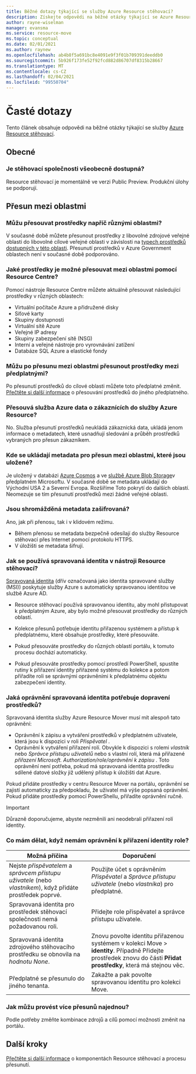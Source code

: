 ```yaml
---
title: Běžné dotazy týkající se služby Azure Resource stěhovací?
description: Získejte odpovědi na běžné otázky týkající se Azure Resource stěhovacího.
author: rayne-wiselman
manager: evansma
ms.service: resource-move
ms.topic: conceptual
ms.date: 02/01/2021
ms.author: raynew
ms.openlocfilehash: ab4b8f5a691bc8e4091e9f3f01b709391deeddb0
ms.sourcegitcommit: 5b926f173fe52f92fcd882d86707df8315b28667
ms.translationtype: MT
ms.contentlocale: cs-CZ
ms.lasthandoff: 02/04/2021
ms.locfileid: "99550704"
---
```

# <a name="common-questions"></a>Časté dotazy

Tento článek obsahuje odpovědi na běžné otázky týkající se služby [Azure Resource stěhovací](overview.md).

## <a name="general"></a>Obecné

### <a name="is-resource-mover-generally-available"></a>Je stěhovací společnosti všeobecně dostupná?

Resource stěhovací je momentálně ve verzi Public Preview. Produkční úlohy se podporují.



## <a name="moving-across-regions"></a>Přesun mezi oblastmi

### <a name="can-i-move-resources-across-any-regions"></a>Můžu přesouvat prostředky napříč různými oblastmi?

V současné době můžete přesunout prostředky z libovolné zdrojové veřejné oblasti do libovolné cílové veřejné oblasti v závislosti na [typech prostředků dostupných v této oblasti](https://azure.microsoft.com/global-infrastructure/services/). Přesunutí prostředků v Azure Government oblastech není v současné době podporováno.

### <a name="what-resources-can-i-move-across-regions-using-resource-mover"></a>Jaké prostředky je možné přesouvat mezi oblastmi pomocí Resource Centre?

Pomocí nástroje Resource Centre můžete aktuálně přesouvat následující prostředky v různých oblastech:

- Virtuální počítače Azure a přidružené disky
- Síťové karty
- Skupiny dostupnosti 
- Virtuální sítě Azure 
- Veřejné IP adresy
- Skupiny zabezpečení sítě (NSG)
- Interní a veřejné nástroje pro vyrovnávání zatížení 
- Databáze SQL Azure a elastické fondy


### <a name="can-i-move-resources-across-subscriptions-when-i-move-them-across-regions"></a>Můžu po přesunu mezi oblastmi přesunout prostředky mezi předplatnými?

Po přesunutí prostředků do cílové oblasti můžete toto předplatné změnit. [Přečtěte si další informace](../azure-resource-manager/management/move-resource-group-and-subscription.md) o přesouvání prostředků do jiného předplatného. 

### <a name="does-azure-resource-move-service-store-customer-data"></a>Přesouvá služba Azure data o zákaznících do služby Azure Resource? 
No. Služba přesunutí prostředků neukládá zákaznická data, ukládá jenom informace o metadatech, které usnadňují sledování a průběh prostředků vybraných pro přesun zákazníkem.


### <a name="where-is-the-metadata-for-moving-across-regions-stored"></a>Kde se ukládají metadata pro přesun mezi oblastmi, které jsou uložené?

Je uložený v databázi [Azure Cosmos](../cosmos-db/database-encryption-at-rest.md) a ve [službě Azure Blob Storage](../storage/common/storage-service-encryption.md)v předplatném Microsoftu. V současné době se metadata ukládají do Východní USA 2 a Severní Evropa. Rozšíříme Toto pokrytí do dalších oblastí. Neomezuje se tím přesunutí prostředků mezi žádné veřejné oblasti.

### <a name="is-the-collected-metadata-encrypted"></a>Jsou shromážděná metadata zašifrovaná?

Ano, jak při přenosu, tak i v klidovém režimu.
- Během přenosu se metadata bezpečně odesílají do služby Resource stěhovací přes Internet pomocí protokolu HTTPS.
- V úložišti se metadata šifrují.

### <a name="how-is-managed-identity-used-in-resource-mover"></a>Jak se používá spravovaná identita v nástroji Resource stěhovací?

[Spravovaná identita](../active-directory/managed-identities-azure-resources/overview.md) (dřív označovaná jako identita spravované služby (MSI)) poskytuje služby Azure s automaticky spravovanou identitou ve službě Azure AD.
- Resource stěhovací používá spravovanou identitu, aby mohl přistupovat k předplatným Azure, aby bylo možné přesouvat prostředky do různých oblastí.
- Kolekce přesunů potřebuje identitu přiřazenou systémem a přístup k předplatnému, které obsahuje prostředky, které přesouváte.

- Pokud přesouváte prostředky do různých oblastí portálu, k tomuto procesu dochází automaticky.
- Pokud přesouváte prostředky pomocí prostředí PowerShell, spustíte rutiny k přiřazení identity přiřazené systému do kolekce a potom přiřadíte roli se správnými oprávněními k předplatnému objektu zabezpečení identity. 

### <a name="what-managed-identity-permissions-does-resource-mover-need"></a>Jaká oprávnění spravovaná identita potřebuje dopravení prostředků?

Spravovaná identita služby Azure Resource Mover musí mít alespoň tato oprávnění: 

- Oprávnění k zápisu a vytváření prostředků v předplatném uživatele, která jsou k dispozici v roli *Přispěvatel* . 
- Oprávnění k vytváření přiřazení rolí. Obvykle k dispozici s rolemi *vlastník* nebo *Správce přístupu uživatelů* nebo s vlastní rolí, která má přiřazené *přiřazení Microsoft. Authorization/role/oprávnění k zápisu* . Toto oprávnění není potřeba, pokud má spravovaná identita prostředku sdílené datové složky již udělený přístup k úložišti dat Azure. 
 
Pokud přidáte prostředky v centru Resource Mover na portálu, oprávnění se zajistí automaticky za předpokladu, že uživatel má výše popsaná oprávnění. Pokud přidáte prostředky pomocí PowerShellu, přiřadíte oprávnění ručně.

> [!IMPORTANT]
> Důrazně doporučujeme, abyste nezměnili ani neodebrali přiřazení rolí identity. 

### <a name="what-should-i-do-if-i-dont-have-permissions-to-assign-role-identity"></a>Co mám dělat, když nemám oprávnění k přiřazení identity role?

**Možná příčina** | **Doporučení**
--- | ---
Nejste *přispěvatelem* a *správcem přístupu uživatele* (nebo *vlastníkem*), když přidáte prostředek poprvé. | Použijte účet s oprávněním *Přispěvatel* a *Správce přístupu uživatele* (nebo *vlastníka*) pro předplatné.
Spravovaná identita pro prostředek stěhovací společnosti nemá požadovanou roli. | Přidejte role přispěvatel a správce přístupu uživatele.
Spravovaná identita zdrojového stěhovacího prostředku se obnovila na *hodnotu None*. | Znovu povolte identitu přiřazenou systémem v kolekci Move > **identity**. Případně Přidejte prostředek znovu do části **Přidat prostředky**, která má stejnou věc.  
Předplatné se přesunulo do jiného tenanta. | Zakažte a pak povolte spravovanou identitu pro kolekci Move.

### <a name="how-can-i-do-multiple-moves-together"></a>Jak můžu provést více přesunů najednou?

Podle potřeby změňte kombinace zdrojů a cílů pomocí možnosti změnit na portálu.

## <a name="next-steps"></a>Další kroky

[Přečtěte si další informace](about-move-process.md) o komponentách Resource stěhovací a procesu přesunutí.
